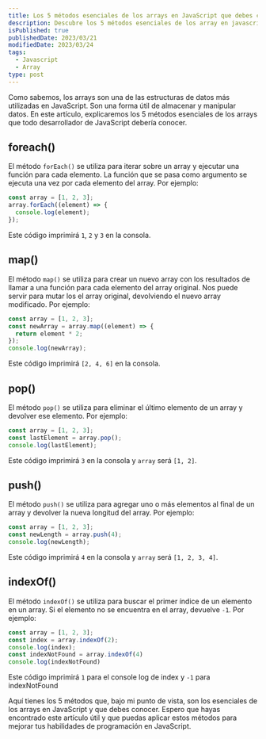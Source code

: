 ```yaml
---
title: Los 5 métodos esenciales de los arrays en JavaScript que debes conocer
description: Descubre los 5 métodos esenciales de los array en javascript
isPublished: true
publishedDate: 2023/03/21
modifiedDate: 2023/03/24
tags:
  - Javascript
  - Array
type: post
---
```


Como sabemos, los arrays son una de las estructuras de datos más utilizadas en JavaScript. Son una forma útil de almacenar y manipular datos. En este artículo, explicaremos los 5 métodos esenciales de los arrays que todo desarrollador de JavaScript debería conocer.

## foreach()

El método `forEach()` se utiliza para iterar sobre un array y ejecutar una función para cada elemento. La función que se pasa como argumento se ejecuta una vez por cada elemento del array. Por ejemplo:

```jsx
const array = [1, 2, 3];
array.forEach((element) => {
  console.log(element);
});

```

Este código imprimirá `1`, `2` y `3` en la consola.

## map()

El método `map()` se utiliza para crear un nuevo array con los resultados de llamar a una función para cada elemento del array original. Nos puede servir para mutar los el array original, devolviendo el nuevo array modificado. Por ejemplo:

```jsx
const array = [1, 2, 3];
const newArray = array.map((element) => {
  return element * 2;
});
console.log(newArray);

```

Este código imprimirá `[2, 4, 6]` en la consola.

## pop()

El método `pop()` se utiliza para eliminar el último elemento de un array y devolver ese elemento. Por ejemplo:

```jsx
const array = [1, 2, 3];
const lastElement = array.pop();
console.log(lastElement);

```

Este código imprimirá `3` en la consola y `array` será `[1, 2]`.

## push()

El método `push()` se utiliza para agregar uno o más elementos al final de un array y devolver la nueva longitud del array. Por ejemplo:

```jsx
const array = [1, 2, 3];
const newLength = array.push(4);
console.log(newLength);

```

Este código imprimirá `4` en la consola y `array` será `[1, 2, 3, 4]`.

## indexOf()

El método `indexOf()` se utiliza para buscar el primer índice de un elemento en un array. Si el elemento no se encuentra en el array, devuelve `-1`. Por ejemplo:

```jsx
const array = [1, 2, 3];
const index = array.indexOf(2);
console.log(index);
const indexNotFound = array.indexOf(4)
console.log(indexNotFound)

```

Este código imprimirá `1` para el console log de index y `-1` para indexNotFound

Aquí tienes los 5 métodos que, bajo mi punto de vista, son los esenciales de los arrays en JavaScript y que debes conocer. Espero que hayas encontrado este artículo útil y que puedas aplicar estos métodos para mejorar tus habilidades de programación en JavaScript.
